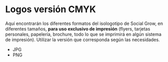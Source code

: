 # Logos versión CMYK
Aquí encontrarán los diferentes formatos del isologotipo de Social Grow, en diferentes tamaños, **para uso exclusivo de impresión** (flyers, tarjetas personales, papelería, brochure, todo lo que se imprimirá en algún sistema de impresión). Utilizar la versión que corresponda según las necesidades.
- JPG
- PNG
